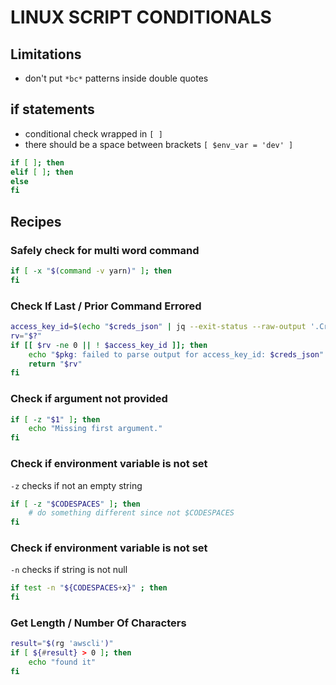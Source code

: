 # LINUX SCRIPT CONDITIONALS

## Limitations
- don't put `*bc*` patterns inside double quotes

## if statements
- conditional check wrapped in `[ ]`
- there should be a space between brackets `[ $env_var = 'dev' ]`

```bash
if [ ]; then
elif [ ]; then
else
fi
```

## Recipes

### Safely check for multi word command

```bash
if [ -x "$(command -v yarn)" ]; then
fi
```

### Check If Last / Prior Command Errored

```bash
access_key_id=$(echo "$creds_json" | jq --exit-status --raw-output '.Credentials.AccessKeyId')
rv="$?"
if [[ $rv -ne 0 || ! $access_key_id ]]; then
    echo "$pkg: failed to parse output for access_key_id: $creds_json" 1>&2
    return "$rv"
fi
```

### Check if argument not provided
```bash
if [ -z "$1" ]; then
    echo "Missing first argument."
fi
```

### Check if environment variable is not set

`-z` checks if not an empty string

```bash
if [ -z "$CODESPACES" ]; then
    # do something different since not $CODESPACES
fi
```

### Check if environment variable is not set

`-n` checks if string is not null

```bash
if test -n "${CODESPACES+x}" ; then
fi
```

### Get Length / Number Of Characters

```bash
result="$(rg 'awscli')"
if [ ${#result} > 0 ]; then
	echo "found it"
fi
```